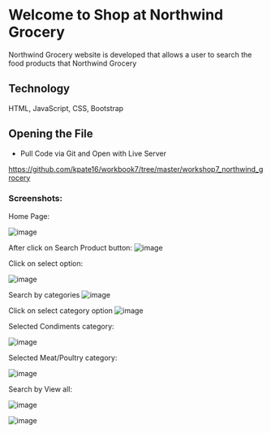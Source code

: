 # Welcome to Shop at Northwind Grocery

Northwind Grocery website is developed that allows a user to search the food products that Northwind Grocery

## Technology

HTML,
JavaScript,
CSS,
Bootstrap

## Opening the File

- Pull Code via Git and Open with Live Server

https://github.com/kpate16/workbook7/tree/master/workshop7_northwind_grocery
### Screenshots:

Home Page:

![image](https://github.com/kpate16/simplesite/assets/130574523/d819a4f0-95a1-412b-8a0d-6b99f7a69f8f)

After click on Search Product button:
![image](https://github.com/kpate16/simplesite/assets/130574523/ffb7a149-11fd-4b34-821d-f4bfa35536bb)

Click on select option:

![image](https://github.com/kpate16/simplesite/assets/130574523/ce8de7a8-08c5-47e8-8419-cb9c44ba2724)

Search by categories
![image](https://github.com/kpate16/simplesite/assets/130574523/e27abea8-a7d0-4503-a8de-236c8aefa4f3)

Click on select category option
![image](https://github.com/kpate16/simplesite/assets/130574523/ca896289-9dfd-488a-9d1a-d5891585ff56)

Selected Condiments category:

![image](https://github.com/kpate16/simplesite/assets/130574523/bad8aa76-5689-484b-9baa-90ecf0f8c2ad)

Selected Meat/Poultry category:

![image](https://github.com/kpate16/simplesite/assets/130574523/5093f6fb-9f1c-45ce-9fbb-717e2777967c)



Search by View all:

![image](https://github.com/kpate16/simplesite/assets/130574523/c01e26a2-6ac3-40ee-8086-a2c7f9ba426c)

![image](https://github.com/kpate16/simplesite/assets/130574523/dbebbf7c-b956-4512-958a-fd9bbf3a62ae)
